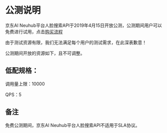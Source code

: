 # 公测说明

京东AI Neuhub平台人脸搜索API于2019年4月15日开放公测，公测期间用户可以免费进行试用，点击[购买流程](http://neuhub.jd.com/ai/api/face/search)

由于测试资源有限，我们无法满足每个用户的测试需求，在此深表歉意！

公测期间开放的资源如下，且不可调整。


## 低配规格：

调用量上限：10000

QPS：5



## 备注

免费公测期间，京东AI Neuhub平台人脸搜索API不适用于SLA协议。
